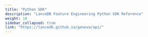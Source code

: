 ```yaml
---
title: "Python SDK"
description: "LanceDB Feature Engineering Python SDK Reference"
weight: 10
sidebar_collapsed: true
link: "https://lancedb.github.io/geneva/api/"
---
```



